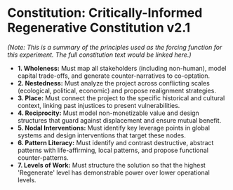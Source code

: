 # Constitution: Critically-Informed Regenerative Constitution v2.1

*(Note: This is a summary of the principles used as the forcing function for this experiment. The full constitution text would be linked here.)*

- **1. Wholeness:** Must map all stakeholders (including non-human), model capital trade-offs, and generate counter-narratives to co-optation.
- **2. Nestedness:** Must analyze the project across conflicting scales (ecological, political, economic) and propose realignment strategies.
- **3. Place:** Must connect the project to the specific historical and cultural context, linking past injustices to present vulnerabilities.
- **4. Reciprocity:** Must model non-monetizable value and design structures that guard against displacement and ensure mutual benefit.
- **5. Nodal Interventions:** Must identify key leverage points in global systems and design interventions that target these nodes.
- **6. Pattern Literacy:** Must identify and contrast destructive, abstract patterns with life-affirming, local patterns, and propose functional counter-patterns.
- **7. Levels of Work:** Must structure the solution so that the highest 'Regenerate' level has demonstrable power over lower operational levels.
